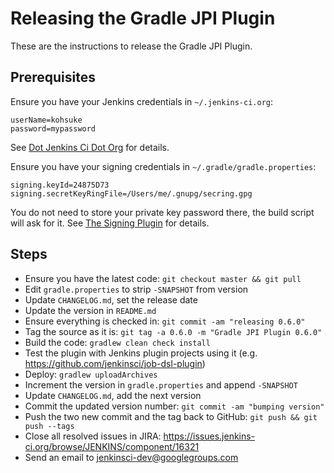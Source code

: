Releasing the Gradle JPI Plugin
===============================

These are the instructions to release the Gradle JPI Plugin.


Prerequisites
-------------

Ensure you have your Jenkins credentials in `~/.jenkins-ci.org`:

    userName=kohsuke
    password=mypassword

See [Dot Jenkins Ci Dot Org](https://wiki.jenkins-ci.org/display/JENKINS/Dot+Jenkins+Ci+Dot+Org) for details.

Ensure you have your signing credentials in `~/.gradle/gradle.properties`:

    signing.keyId=24875D73
    signing.secretKeyRingFile=/Users/me/.gnupg/secring.gpg
    
You do not need to store your private key password there, the build script will ask for it. See
[The Signing Plugin](https://www.gradle.org/docs/current/userguide/signing_plugin.html) for details.


Steps
-----

* Ensure you have the latest code: `git checkout master && git pull`
* Edit `gradle.properties` to strip `-SNAPSHOT` from version
* Update `CHANGELOG.md`, set the release date
* Update the version in `README.md`
* Ensure everything is checked in: `git commit -am "releasing 0.6.0"`
* Tag the source as it is: `git tag -a 0.6.0 -m "Gradle JPI Plugin 0.6.0"`
* Build the code: `gradlew clean check install`
* Test the plugin with Jenkins plugin projects using it (e.g. https://github.com/jenkinsci/job-dsl-plugin)
* Deploy: `gradlew uploadArchives`
* Increment the version in `gradle.properties` and append `-SNAPSHOT`
* Update `CHANGELOG.md`, add the next version
* Commit the updated version number: `git commit -am "bumping version"`
* Push the two new commit and the tag back to GitHub: `git push && git push --tags`
* Close all resolved issues in JIRA: https://issues.jenkins-ci.org/browse/JENKINS/component/16321
* Send an email to jenkinsci-dev@googlegroups.com

